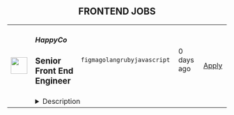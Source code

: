 <div align="center"><h2>FRONTEND JOBS</h2></div><table><tr>
                <td width="100" height="100" rowspan="2">
                    <img src="https://avatars.githubusercontent.com/u/1021150?s=200&v=4" width="38px" height="auto">
                </td>
                <td width="300">
                    <h5>HappyCo</h5>
                    <h3>Senior Front End Engineer</h3>
                </td>
                <td width="300">
                    <code>figma</code><code>golang</code><code>ruby</code><code>javascript</code>
                </td>
                <td width="200">
                <text>0 days ago</text>
                </td>
                <td width="100" rowspan="2">
                <a href="https://www.realworkfromanywhere.com/jobs/senior-front-end-engineer-happyco-8420" align="right" target="_blank">Apply</a>
                </td>
            </tr>
            <tr>
                <td colspan="3">
                <details><summary>Description</summary>
                <div><b style="font-size: 11pt">HappyCo is a company where people can grow their careers and work with like minded people, with no egos or politics. HappyCo is values driven and offers a flexible, supportive culture. Join HappyCo and <a class="postings-link" href="https://happy.co/media/make-work-happy">Make Work Happy</a>!</b>&nbsp;</div><div><br></div><div><br></div><div><br></div><div><br></div><div>We’re looking for a <b>Senior Front End Engineer</b> to join our team.</div><div><br></div><div><b>The Position</b></div><div>As a Senior Front End Engineer you will be a key contributor to the development of experiences that meet our customers needs. You will apply your expertise to design, develop, test, and maintain responsive and performant user interfaces using modern JavaScript frameworks, especially React. At HappyCo we empower our teams to solve problems in ways our customers and partners love and that work for our business. Working alongside Product Managers, Designers and Engineers you will help advance us along our technology roadmap, leveraging your experience to ensure the user experience is optimised to deliver a performant, scalable and best in class experience to our customers.</div><div><br></div><div>You will bring your experience translating product requirements and UI/UX designs into clean, efficient code, ensuring you identify potential problems and risks in both the code and feature design and communicate these with your peers. You will be able to take moderately complex products and features and break down work into tasks and deliver them in collaboration with your team, ensuring that value can be delivered to customers early. As an AI-powered company, we equip you with the latest tools and services to amplify your impact every day. We provide our engineers with the opportunity to work across our technical stack (React, Ruby, GraphQL, Golang) but front end experience will be essential to be successful in this role.</div><div><br></div><div>We’re looking for a <b>Senior Front End Engineer</b> to join our team.</div><div><br></div><div><b>The Position</b></div><div>As a Senior Front End Engineer you will be a key contributor to the development of experiences that meet our customers needs. You will apply your expertise to design, develop, test, and maintain responsive and performant user interfaces using modern JavaScript frameworks, especially React. At HappyCo we empower our teams to solve problems in ways our customers and partners love and that work for our business. Working alongside Product Managers, Designers and Engineers you will help advance us along our technology roadmap, leveraging your experience to ensure the user experience is optimised to deliver a performant, scalable and best in class experience to our customers.</div><div><br></div><div>You will bring your experience translating product requirements and UI/UX designs into clean, efficient code, ensuring you identify potential problems and risks in both the code and feature design and communicate these with your peers. You will be able to take moderately complex products and features and break down work into tasks and deliver them in collaboration with your team, ensuring that value can be delivered to customers early. As an AI-powered company, we equip you with the latest tools and services to amplify your impact every day. We provide our engineers with the opportunity to work across our technical stack (React, Ruby, GraphQL, Golang) but front end experience will be essential to be successful in this role.</div><div><br></div><h3>During your first week you will:</h3><li>Setup your Development Environment</li><li>Push your first front end change for review and deployment</li><li>Get to know our leadership, culture, and values</li><li>Familiarize yourself with our products, systems and tools</li><div><br></div><h3>During your first six weeks you will:</h3><li>Onboard with the product, design and engineering teams</li><li>Implement well structured code aligned to our product architecture and engineering principles</li><li>Interact with our customers and customer representatives, either directly or asynchronously, to build an understanding of their needs and to increase your domain knowledge</li><li>Work with your Product Team to apply your Front End expertise to solve customer problems that will progress you towards achieving your team outcomes</li><li>Attend your first Company Wide Meeting (quarterly)</li><h3>During your first six months you will:</h3><li>Assist in driving the improvement of software development processes ensuring the early delivery of value to our customers</li><li>Provide coaching and mentoring to other software engineering staff in Front End Engineering practices</li><li>Continue to develop your knowledge and technical skills to grow your engineering capability</li><li>Champion our culture of transparency, success and happiness</li><h3>Required Qualifications & Skills:</h3><li>Relevant tertiary qualifications (e.g. Bachelor/Grad Dip. Science/Computer Science/Software Engineering, IT Certification or similar) or equivalent practical experience</li><li>At least 5 years proven working experience in front end software development</li><li>Expert knowledge of HTML, CSS, and JavaScript/TypeScript</li><li>Strong experience with React and modern frontend frameworks</li><li>Demonstrable experience in building solutions based on an understanding of your users and the objectives of the business</li><li>Experience translating design artifacts e.g. Figma prototypes, into scalable and maintainable front-end code.</li><li>Demonstrable experience in taking complex solutions and breaking them into development iterations that provide early value to customers</li><li>Deep understanding of the use of APIs such as GraphQL in front end software applications</li><li>Knowledge of accessibility standards (WCAG), performance optimization and experience with testing frameworks (e.g., Jest, Cypress, Playwright)</li><li>Sound understanding of design and architectural patterns, and coding practices</li><li>Experience with software development and quality processes, especially Agile development methodologies</li><li>Positive work attitude and a growth mindset</li><li>Ability to thrive in a fast-paced environment across multiple time zones (North America and AUS) requiring effective asynchronous communication</li><h3>Desirable Qualifications, Skills & Experience:</h3><li>Familiarity with Ruby, GoLang, GraphQL</li><li>Familiarity with CI/CD pipelines and build tools like Bazel</li><li>Familiarity with relational databases such as PostgreSQL, including an understanding of performance tuning techniques</li><li>Knowledge of design systems and component libraries (e.g., Storybook, Mantine)</li><li>Experience working in a B2B / SaaS / Agency environment</li><div><b style="font-size: 11pt">Our HappyCo Culture &amp; Benefits</b></div><div><span style="font-size: 11pt">HappyCo strives to build better communities. So naturally, we are dedicated to making our own community an enjoyable place that lets us do our best work. We’re devoted to building an inclusive, supportive culture that empowers each HappyCo’er to succeed and grow. To learn more about our culture, check out our </span><a class="postings-link" style="font-size: 11pt" href="https://happy.co/company/careers">careers page!</a><span style="font-size: 11pt">&nbsp;</span></div><div><br></div><div><b>We Offer:</b></div><div>- Opportunity to work for one of the fastest growing technology companies in the PropTech industry</div><div>- Generous paid parental leave</div><div>- Competitive and equitable pay, including stock options</div><div>- Access to employee assistance programs to support both physical and mental wellness</div><div>- Monthly stipends to support Wellness and Home Office expenses</div><div><br></div><div>Find out more about our <a class="postings-link" href="https://happy.co/company/careers/employee-benefits-aus">AU Employee Benefits</a> here!</div><div><br></div><div><i style="font-size: 11pt">We believe in supporting people to do their best work and thrive, and building a diverse, equitable, and inclusive company is core to our mission. Our goal is to ensure that HappyCo upholds an inclusive environment where all people feel that they are equally respected and valued, whether they are applying for an open position or working at the company. We welcome applicants of any educational background, gender identity and expression, sexual orientation, religion, ethnicity, age, citizenship, socioeconomic status, disability, and veteran status. HappyCo is also committed to providing reasonable accommodations for qualified individuals with disabilities and disabled veterans in our job application procedures.</i></div><div><br></div><div><i style="font-size: 11pt">A note to Recruitment Agencies: Please don’t reach out to us about our roles -- we’ve got it covered. We don’t accept unsolicited agency resumes and HappyCo is not responsible for any fees related to unsolicited resumes.</i></div><div><b style="font-size: 11pt">HappyCo is a company where people can grow their careers and work with like minded people, with no egos or politics. HappyCo is values driven and offers a flexible, supportive culture. Join HappyCo and <a href="https://happy.co/media/make-work-happy" class="postings-link">Make Work Happy</a>!</b>&nbsp;</div><div><br></div><div><br></div><div><br></div>
                </details>
                </td>
            </tr></table>
